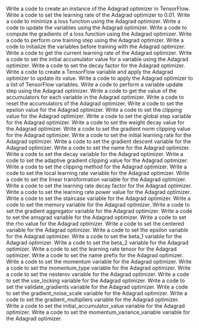 Write a code to create an instance of the Adagrad optimizer in TensorFlow.
Write a code to set the learning rate of the Adagrad optimizer to 0.01.
Write a code to minimize a loss function using the Adagrad optimizer.
Write a code to update the variables using the Adagrad optimizer.
Write a code to compute the gradients of a loss function using the Adagrad optimizer.
Write a code to perform one training step using the Adagrad optimizer.
Write a code to initialize the variables before training with the Adagrad optimizer.
Write a code to get the current learning rate of the Adagrad optimizer.
Write a code to set the initial accumulator value for a variable using the Adagrad optimizer.
Write a code to set the decay factor for the Adagrad optimizer.
Write a code to create a TensorFlow variable and apply the Adagrad optimizer to update its value.
Write a code to apply the Adagrad optimizer to a list of TensorFlow variables.
Write a code to perform a variable update step using the Adagrad optimizer.
Write a code to get the value of the accumulators for each variable in the Adagrad optimizer.
Write a code to reset the accumulators of the Adagrad optimizer.
Write a code to set the epsilon value for the Adagrad optimizer.
Write a code to set the clipping value for the Adagrad optimizer.
Write a code to set the global step variable for the Adagrad optimizer.
Write a code to set the weight decay value for the Adagrad optimizer.
Write a code to set the gradient norm clipping value for the Adagrad optimizer.
Write a code to set the initial learning rate for the Adagrad optimizer.
Write a code to set the gradient descent variable for the Adagrad optimizer.
Write a code to set the name for the Adagrad optimizer.
Write a code to set the decay variable for the Adagrad optimizer.
Write a code to set the adaptive gradient clipping value for the Adagrad optimizer.
Write a code to set the clipping method for the Adagrad optimizer.
Write a code to set the local learning rate variable for the Adagrad optimizer.
Write a code to set the linear transformation variable for the Adagrad optimizer.
Write a code to set the learning rate decay factor for the Adagrad optimizer.
Write a code to set the learning rate power value for the Adagrad optimizer.
Write a code to set the staircase variable for the Adagrad optimizer.
Write a code to set the memory variable for the Adagrad optimizer.
Write a code to set the gradient aggregator variable for the Adagrad optimizer.
Write a code to set the amsgrad variable for the Adagrad optimizer.
Write a code to set the rho value for the Adagrad optimizer.
Write a code to set the centered variable for the Adagrad optimizer.
Write a code to set the epsilon variable for the Adagrad optimizer.
Write a code to set the beta_1 variable for the Adagrad optimizer.
Write a code to set the beta_2 variable for the Adagrad optimizer.
Write a code to set the learning rate tensor for the Adagrad optimizer.
Write a code to set the name prefix for the Adagrad optimizer.
Write a code to set the momentum variable for the Adagrad optimizer.
Write a code to set the momentum_type variable for the Adagrad optimizer.
Write a code to set the nesterov variable for the Adagrad optimizer.
Write a code to set the use_locking variable for the Adagrad optimizer.
Write a code to set the validate_gradients variable for the Adagrad optimizer.
Write a code to set the gradient_noise_scale variable for the Adagrad optimizer.
Write a code to set the gradient_multipliers variable for the Adagrad optimizer.
Write a code to set the initial_accumulator_value variable for the Adagrad optimizer.
Write a code to set the momentum_variance_variable variable for the Adagrad optimizer.